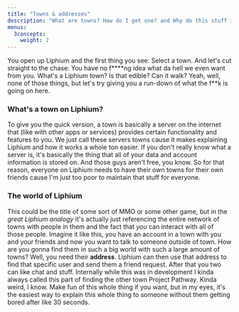 ```yaml
---
title: "Towns & addresses"
description: "What are towns? How do I get one? and Why do this stuff in the first place?"
menus:
  3concepts:
    weight: 2
---
```


You open up Liphium and the first thing you see: Select a town. And let's cut straight to the chase: You have no f\*\*\*\*ng idea what da hell we even want from you. What's a Liphium town? Is that edible? Can it walk? Yeah, well, none of those things, but let's try giving you a run-down of what the f\*\*k is going on here.

### What's a town on Liphium?

To give you the quick version, a town is basically a server on the internet that (like with other apps or services) provides certain functionality and features to you. We just call these servers towns cause it makes explaining Liphium and how it works a whole ton easier. If you don't really know what a server is, it's basically the thing that all of your data and account information is stored on. And those guys aren't free, you know. So for that reason, everyone on Liphium needs to have their own towns for their own friends cause I'm just too poor to maintain that stuff for everyone.

### The world of Liphium

This could be the title of some sort of MMO or some other game, but in the _great Liphium analogy_ it's actually just referencing the entire network of towns with people in them and the fact that _you_ can interact with all of those people. Imagine it like this, you have an account in a town with you and your friends and now you want to talk to someone outside of town. How are you gonna find them in such a big world with such a large amount of towns? Well, you need their **address**. Liphium can then use that address to find that specific user and send them a friend request. After that you two can like chat and stuff. Internally while this was in development I kinda always called this part of finding the other town Project Pathway. Kinda weird, I know. Make fun of this whole thing if you want, but in my eyes, it's the easiest way to explain this whole thing to someone without them getting bored after like 30 seconds.

